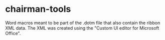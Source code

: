 # chairman-tools

Word macros meant to be part of the .dotm file that also contain the ribbon XML data. The XML was created using the "Custom UI editor for Microsoft Office".
